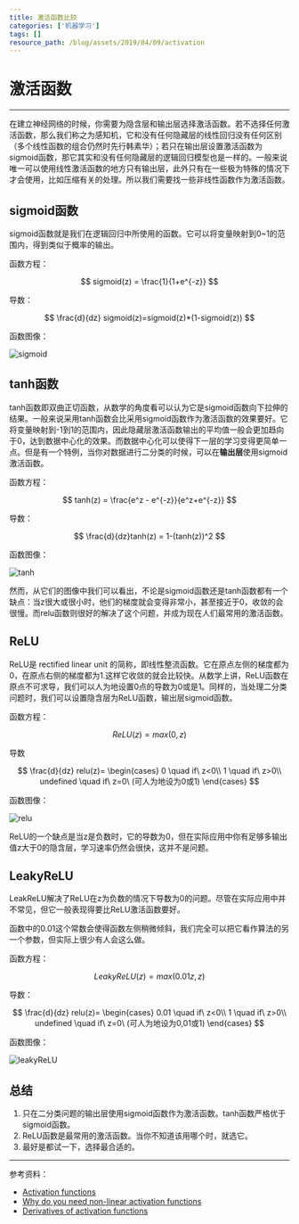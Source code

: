 ```yaml
---
title: 激活函数比较
categories: ['机器学习']
tags: []
resource_path: /blog/assets/2019/04/09/activation
---
```


<script type="text/javascript" async src="https://cdn.mathjax.org/mathjax/latest/MathJax.js?config=TeX-MML-AM_CHTML"> </script>

激活函数
===

---

在建立神经网络的时候，你需要为隐含层和输出层选择激活函数。若不选择任何激活函数，那么我们称之为感知机，它和没有任何隐藏层的线性回归没有任何区别（多个线性函数的组合仍然时先行韩素华）；若只在输出层设置激活函数为sigmoid函数，那它其实和没有任何隐藏层的逻辑回归模型也是一样的。一般来说唯一可以使用线性激活函数的地方只有输出层，此外只有在一些极为特殊的情况下才会使用，比如压缩有关的处理。所以我们需要找一些非线性函数作为激活函数。

sigmoid函数
---

sigmoid函数就是我们在逻辑回归中所使用的函数。它可以将变量映射到0~1的范围内，得到类似于概率的输出。

函数方程：

$$ sigmoid(z) = \frac{1}{1+e^{-z}} $$

导数：

$$ \frac{d}{dz} sigmoid(z)=sigmoid(z)*(1-sigmoid(z)) $$

函数图像：

![sigmoid]({{page.resource_path}}/sigmoid.png)

tanh函数
---

tanh函数即双曲正切函数，从数学的角度看可以认为它是sigmoid函数向下拉伸的结果。一般来说采用tanh函数会比采用sigmoid函数作为激活函数的效果要好。它将变量映射到-1到1的范围内，因此隐藏层激活函数输出的平均值一般会更加趋向于0，达到数据中心化的效果。而数据中心化可以使得下一层的学习变得更简单一点。但是有一个特例，当你对数据进行二分类的时候，可以在**输出层**使用sigmoid激活函数。

函数方程：

$$ tanh(z) = \frac{e^z - e^{-z}}{e^z+e^{-z}} $$

导数：

$$ \frac{d}{dz}tanh(z) = 1-(tanh(z))^2 $$

函数图像：

![tanh]({{page.resource_path}}/tanh.png)

然而，从它们的图像中我们可以看出，不论是sigmoid函数还是tanh函数都有一个缺点：当z很大或很小时，他们的梯度就会变得非常小，甚至接近于0，收敛的会很慢。而relu函数则很好的解决了这个问题，并成为现在人们最常用的激活函数。

ReLU
---

ReLU是 rectified linear unit 的简称，即线性整流函数。它在原点左侧的梯度都为0，在原点右侧的梯度都为1.这样它收敛的就会比较快。从数学上讲，ReLU函数在原点不可求导，我们可以人为地设置0点的导数为0或是1。同样的，当处理二分类问题时，我们可以设置隐含层为ReLU函数，输出层sigmoid函数。

函数方程：

$$ ReLU(z) = max(0, z) $$

导数

$$ \frac{d}{dz} relu(z)=
\begin{cases}
    0 \quad if\ z<0\\
    1 \quad if\ z>0\\
    undefined \quad if\ z=0\ (可人为地设为0或1)
\end{cases} $$

函数图像：

![relu]({{page.resource_path}}/relu.png)

ReLU的一个缺点是当z是负数时，它的导数为0，但在实际应用中你有足够多输出值z大于0的隐含层，学习速率仍然会很快，这并不是问题。

LeakyReLU
---

LeakReLU解决了ReLU在z为负数的情况下导数为0的问题。尽管在实际应用中并不常见，但它一般表现得要比ReLU激活函数要好。

函数中的0.01这个常数会使得函数左侧稍微倾斜，我们完全可以把它看作算法的另一个参数，但实际上很少有人会这么做。

函数方程：

$$ LeakyReLU(z) = max(0.01z, z) $$

导数：

$$ \frac{d}{dz} relu(z)=
\begin{cases}
    0.01 \quad if\ z<0\\
    1 \quad if\ z>0\\
    undefined \quad if\ z=0\ (可人为地设为0,01或1)
\end{cases} $$

函数图像：

![leakyReLU]({{page.resource_path}}/leakyReLU.png)

总结
---

1. 只在二分类问题的输出层使用sigmoid函数作为激活函数。tanh函数严格优于sigmoid函数。
2. ReLU函数是最常用的激活函数。当你不知道该用哪个时，就选它。
3. 最好是都试一下，选择最合适的。

---

参考资料：

* [Activation functions](https://www.coursera.org/learn/neural-networks-deep-learning/lecture/4dDC1/activation-functions)
* [Why do you need non-linear activation functions](https://www.coursera.org/learn/neural-networks-deep-learning/lecture/OASKH/why-do-you-need-non-linear-activation-functions)
* [Derivatives of activation functions](https://www.coursera.org/learn/neural-networks-deep-learning/lecture/qcG1j/derivatives-of-activation-functions
)
